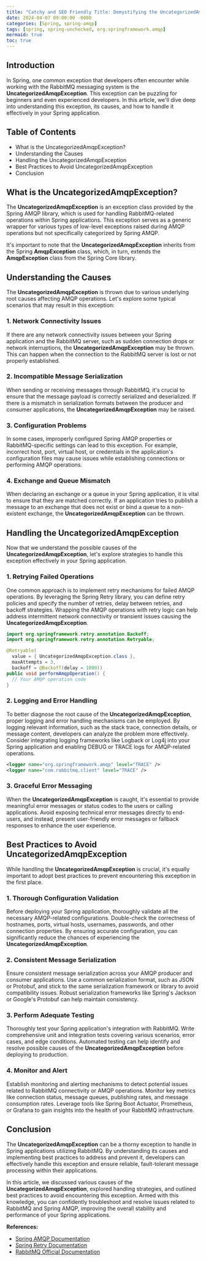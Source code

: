 ```yaml
---
title: "Catchy and SEO Friendly Title: Demystifying the UncategorizedAmqpException in Spring: A Comprehensive Guide"
date: 2024-04-07 09:00:00 -0000
categories: [Spring, spring-amqp]
tags: [spring, spring-unchecked, org.springframework.amqp]
mermaid: true
toc: true
---
```



## Introduction
In Spring, one common exception that developers often encounter while working with the RabbitMQ messaging system is the **UncategorizedAmqpException**. This exception can be puzzling for beginners and even experienced developers. In this article, we'll dive deep into understanding this exception, its causes, and how to handle it effectively in your Spring application.

## Table of Contents
- What is the UncategorizedAmqpException?
- Understanding the Causes
- Handling the UncategorizedAmqpException
- Best Practices to Avoid UncategorizedAmqpException
- Conclusion

## What is the UncategorizedAmqpException?
The **UncategorizedAmqpException** is an exception class provided by the Spring AMQP library, which is used for handling RabbitMQ-related operations within Spring applications. This exception serves as a generic wrapper for various types of low-level exceptions raised during AMQP operations but not specifically categorized by Spring AMQP.

It's important to note that the **UncategorizedAmqpException** inherits from the Spring **AmqpException** class, which, in turn, extends the **AmqpException** class from the Spring Core library.

## Understanding the Causes
The **UncategorizedAmqpException** is thrown due to various underlying root causes affecting AMQP operations. Let's explore some typical scenarios that may result in this exception:

### 1. Network Connectivity Issues
If there are any network connectivity issues between your Spring application and the RabbitMQ server, such as sudden connection drops or network interruptions, the **UncategorizedAmqpException** may be thrown. This can happen when the connection to the RabbitMQ server is lost or not properly established.

### 2. Incompatible Message Serialization
When sending or receiving messages through RabbitMQ, it's crucial to ensure that the message payload is correctly serialized and deserialized. If there is a mismatch in serialization formats between the producer and consumer applications, the **UncategorizedAmqpException** may be raised.

### 3. Configuration Problems
In some cases, improperly configured Spring AMQP properties or RabbitMQ-specific settings can lead to this exception. For example, incorrect host, port, virtual host, or credentials in the application's configuration files may cause issues while establishing connections or performing AMQP operations.

### 4. Exchange and Queue Mismatch
When declaring an exchange or a queue in your Spring application, it is vital to ensure that they are matched correctly. If an application tries to publish a message to an exchange that does not exist or bind a queue to a non-existent exchange, the **UncategorizedAmqpException** can be thrown.

## Handling the UncategorizedAmqpException
Now that we understand the possible causes of the **UncategorizedAmqpException**, let's explore strategies to handle this exception effectively in your Spring application.

### 1. Retrying Failed Operations
One common approach is to implement retry mechanisms for failed AMQP operations. By leveraging the Spring Retry library, you can define retry policies and specify the number of retries, delay between retries, and backoff strategies. Wrapping the AMQP operations with retry logic can help address intermittent network connectivity or transient issues causing the **UncategorizedAmqpException**.

```java
import org.springframework.retry.annotation.Backoff;
import org.springframework.retry.annotation.Retryable;

@Retryable(
  value = { UncategorizedAmqpException.class },
  maxAttempts = 3,
  backoff = @Backoff(delay = 1000))
public void performAmqpOperation() {
  // Your AMQP operation code
}
```

### 2. Logging and Error Handling
To better diagnose the root cause of the **UncategorizedAmqpException**, proper logging and error handling mechanisms can be employed. By logging relevant information, such as the stack trace, connection details, or message content, developers can analyze the problem more effectively. Consider integrating logging frameworks like Logback or Log4j into your Spring application and enabling DEBUG or TRACE logs for AMQP-related operations.

```xml
<logger name="org.springframework.amqp" level="TRACE" />
<logger name="com.rabbitmq.client" level="TRACE" />
```

### 3. Graceful Error Messaging
When the **UncategorizedAmqpException** is caught, it's essential to provide meaningful error messages or status codes to the users or calling applications. Avoid exposing technical error messages directly to end-users, and instead, present user-friendly error messages or fallback responses to enhance the user experience.

## Best Practices to Avoid UncategorizedAmqpException
While handling the **UncategorizedAmqpException** is crucial, it's equally important to adopt best practices to prevent encountering this exception in the first place.

### 1. Thorough Configuration Validation
Before deploying your Spring application, thoroughly validate all the necessary AMQP-related configurations. Double-check the correctness of hostnames, ports, virtual hosts, usernames, passwords, and other connection properties. By ensuring accurate configuration, you can significantly reduce the chances of experiencing the **UncategorizedAmqpException**.

### 2. Consistent Message Serialization
Ensure consistent message serialization across your AMQP producer and consumer applications. Use a common serialization format, such as JSON or Protobuf, and stick to the same serialization framework or library to avoid compatibility issues. Robust serialization frameworks like Spring's Jackson or Google's Protobuf can help maintain consistency.

### 3. Perform Adequate Testing
Thoroughly test your Spring application's integration with RabbitMQ. Write comprehensive unit and integration tests covering various scenarios, error cases, and edge conditions. Automated testing can help identify and resolve possible causes of the **UncategorizedAmqpException** before deploying to production.

### 4. Monitor and Alert
Establish monitoring and alerting mechanisms to detect potential issues related to RabbitMQ connectivity or AMQP operations. Monitor key metrics like connection status, message queues, publishing rates, and message consumption rates. Leverage tools like Spring Boot Actuator, Prometheus, or Grafana to gain insights into the health of your RabbitMQ infrastructure.

## Conclusion
The **UncategorizedAmqpException** can be a thorny exception to handle in Spring applications utilizing RabbitMQ. By understanding its causes and implementing best practices to address and prevent it, developers can effectively handle this exception and ensure reliable, fault-tolerant message processing within their applications.

In this article, we discussed various causes of the **UncategorizedAmqpException**, explored handling strategies, and outlined best practices to avoid encountering this exception. Armed with this knowledge, you can confidently troubleshoot and resolve issues related to RabbitMQ and Spring AMQP, improving the overall stability and performance of your Spring applications.

**References:**
- [Spring AMQP Documentation](https://docs.spring.io/spring-amqp/docs/current/reference/html/index.html)
- [Spring Retry Documentation](https://docs.spring.io/spring-retry/docs/current/reference/html/index.html)
- [RabbitMQ Official Documentation](https://www.rabbitmq.com/documentation.html)